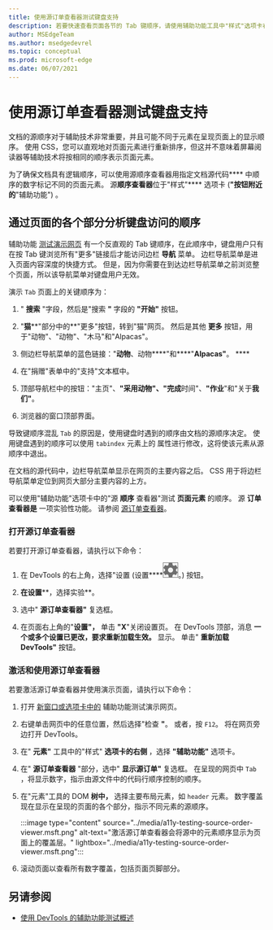 ```yaml
---
title: 使用源订单查看器测试键盘支持
description: 若要快速查看页面各节的 Tab 键顺序，请使用辅助功能工具中"样式"选项卡右边的"源顺序查看器"。
author: MSEdgeTeam
ms.author: msedgedevrel
ms.topic: conceptual
ms.prod: microsoft-edge
ms.date: 06/07/2021
---
```

# <a name="test-keyboard-support-using-the-source-order-viewer"></a>使用源订单查看器测试键盘支持

文档的源顺序对于辅助技术非常重要，并且可能不同于元素在呈现页面上的显示顺序。  使用 CSS，您可以直观地对页面元素进行重新排序，但这并不意味着屏幕阅读器等辅助技术将按相同的顺序表示页面元素。

为了确保文档具有逻辑顺序，可以使用源顺序查看器用指定文档源代码**** 中顺序的数字标记不同的页面元素。  源**顺序查看器**位于"样式"**** 选项卡 (**"按钮附近的**"辅助功能") 。


<!-- ====================================================================== -->
## <a name="analyzing-the-order-of-keyboard-access-through-sections-of-the-page"></a>通过页面的各个部分分析键盘访问的顺序

辅助功能 [测试演示网页](https://microsoftedge.github.io/Demos/devtools-a11y-testing/) 有一个反直观的 Tab 键顺序，在此顺序中，键盘用户只有在按 Tab 键浏览所有"更多"链接后才能访问边栏 **导航** 菜单。  边栏导航菜单是进入页面内容深度的快捷方式。  但是，因为你需要在到达边栏导航菜单之前浏览整个页面，所以该导航菜单对键盘用户无效。

演示 `Tab` 页面上的关键顺序为：

1. " **搜索** "字段，然后是"搜索 **"** 字段的 **"开始"** 按钮。

1. "**猫****"部分中的**"更多"按钮，转到"猫"网页。  然后是其他 **更多** 按钮，用于"动物"、"动物"、"木马"和"Alpacas"。

1. 侧边栏导航菜单的蓝色链接："**动物**、动物****"和****"**Alpacas"**。 ****

1. 在"捐赠"表单中的"支持"文本框中。

1. 顶部导航栏中的按钮："主页"、******"采用动物**"、**"完成**时间"、**"作业**"和"关于**我们"**。

1. 浏览器的窗口顶部界面。

导致键顺序混乱 `Tab` 的原因是，使用键盘时遇到的顺序由文档的源顺序决定。  使用键盘遇到的顺序可以使用 `tabindex` 元素上的 属性进行修改，这将使该元素从源顺序中退出。

在文档的源代码中，边栏导航菜单显示在网页的主要内容之后。  CSS 用于将边栏导航菜单定位到网页大部分主要内容的上方。

可以使用"辅助功能"选项卡中的"源 **顺序** 查看器"测试 **页面元素** 的顺序。 源 **订单查看器是** 一项实验性功能。 请参阅 [源订单查看器](../experimental-features/index.md#source-order-viewer)。


### <a name="turning-on-the-source-order-viewer"></a>打开源订单查看器

若要打开源订单查看器，请执行以下命令：

1. 在 DevTools 的右上角，选择"设置 (设置****![按钮](../media/settings-button-icon.msft.png)。) 按钮。

1. **在设置****，选择实验**。

1. 选中" **源订单查看器"** 复选框。

1. 在页面右上角的"**设置"，** 单击 **"X**"关闭设置页。  在 DevTools 顶部，消息 **一个或多个设置已更改，要求重新加载生效。** 显示。  单击" **重新加载 DevTools"** 按钮。


### <a name="activating-and-using-the-source-order-viewer"></a>激活和使用源订单查看器

若要激活源订单查看器并使用演示页面，请执行以下命令：

1. 打开 [新窗口或选项卡中的](https://microsoftedge.github.io/Demos/devtools-a11y-testing/) 辅助功能测试演示网页。

1. 右键单击网页中的任意位置，然后选择"检查 **"**。  或者，按 `F12`。  将在网页旁边打开 DevTools。

1. 在" **元素"** 工具中的"样式" **选项卡的右侧** ，选择 **"辅助功能"** 选项卡。

1. 在" **源订单查看器** "部分，选中" **显示源订单"** 复选框。  在呈现的网页中 `Tab` ，将显示数字，指示由源文件中的代码行顺序控制的顺序。

1. 在"元素"工具的 DOM **树中，** 选择主要布局元素，如 `header` 元素。  数字覆盖现在显示在呈现的页面的各个部分，指示不同元素的源顺序。

   :::image type="content" source="../media/a11y-testing-source-order-viewer.msft.png" alt-text="激活源订单查看器会将源中的元素顺序显示为页面上的覆盖层。" lightbox="../media/a11y-testing-source-order-viewer.msft.png":::

1. 滚动页面以查看所有数字覆盖，包括页面页脚部分。


<!-- ====================================================================== -->
## <a name="see-also"></a>另请参阅

*  [使用 DevTools 的辅助功能测试概述](accessibility-testing-in-devtools.md)
